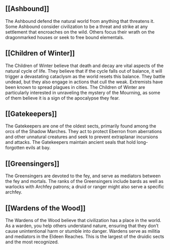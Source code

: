 ## [[Ashbound]]
The Ashbound defend the natural world from anything that threatens it. Some Ashbound consider civilization to be a threat and strike at any settlement that encroaches on the wild. Others focus their wrath on the dragonmarked houses or seek to free bound elementals.

## [[Children of Winter]]
The Children of Winter believe that death and decay are vital aspects of the natural cycle of life. They believe that if the cycle falls out of balance, it will trigger a devastating cataclysm as the world resets this balance. They battle undead, but they also engage in actions that cull the weak. Extremists have been known to spread plagues in cities. The Children of Winter are particularly interested in unraveling the mystery of the Mourning, as some of them believe it is a sign of the apocalypse they fear.

## [[Gatekeepers]]
The Gatekeepers are one of the oldest sects, primarily found among the orcs of the Shadow Marches. They act to protect Eberron from aberrations and other unnatural creatures and seek to prevent extraplanar incursions and attacks. The Gatekeepers maintain ancient seals that hold long-forgotten evils at bay.

## [[Greensingers]]
The Greensingers are devoted to the fey, and serve as mediators between the fey and mortals. The ranks of the Greensingers include bards as well as warlocks with Archfey patrons; a druid or ranger might also serve a specific archfey.

## [[Wardens of the Wood]]
The Wardens of the Wood believe that civilization has a place in the world. As a warden, you help others understand nature, ensuring that they don’t cause unintentional harm or stumble into danger. Wardens serve as militia and mediators in the Eldeen Reaches. This is the largest of the druidic sects and the most recognized.